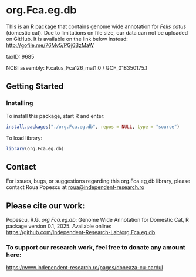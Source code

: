 # org.Fca.eg.db
This is an R package that contains genome wide annotation for *Felis catus* (domestic cat).
Due to limitations on file size, our data can not be uploaded on GitHub. 
It is available on the link below instead:
http://gofile.me/76Mv5/PGj6BzMaW

taxID: 9685

NCBI assembly: F.catus_Fca126_mat1.0  / GCF_018350175.1

## Getting Started

### Installing

To install this package, start R and enter:
```R
install.packages("./org.Fca.eg.db", repos = NULL, type = "source")
```

To load library:
```R
library(org.Fca.eg.db)
```
## Contact
For issues, bugs, or suggestions regarding this org.Fca.eg,db library, please contact Roua Popescu at roua@independent-research.ro

## Please cite our work:
Popescu, R.G. *org.Fca.eg.db*: Genome Wide Annotation for Domestic Cat, R package version 0.1, 2025. Available online: https://github.com/Independent-Research-Lab/org.Fca.eg.db

### To support our research work, feel free to donate any amount here:
https://www.independent-research.ro/pages/doneaza-cu-cardul
